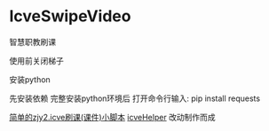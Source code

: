 # IcveSwipeVideo
智慧职教刷课

使用前关闭梯子

安装python

先安装依赖 完整安装python环境后 
打开命令行输入: pip install requests

[简单的zjy2.icve刷课(课件)小脚本](https://github.com/Cyenoch/zjy2.icve)
[icveHelper](https://github.com/xinyunaha/icveHelper)
改动制作而成
